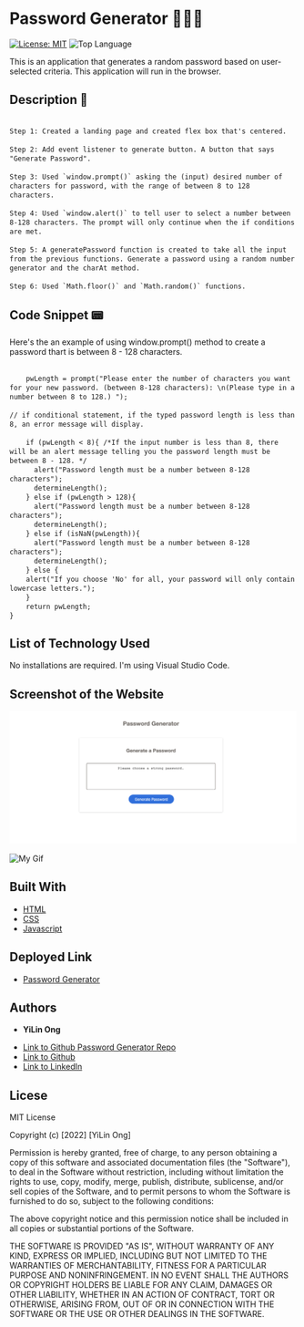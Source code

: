 # Password Generator 👩🏻‍💻

[![License: MIT](https://img.shields.io/badge/License-MIT-yellow.svg)](https://opensource.org/licenses/MIT)
![Top Language](https://img.shields.io/github/languages/top/chaunnybby7/password-generator)


This is an application that generates a random password based on user-selected criteria.
This application will run in the browser. 


## Description 📝
```

Step 1: Created a landing page and created flex box that's centered.

Step 2: Add event listener to generate button. A button that says "Generate Password".

Step 3: Used `window.prompt()` asking the (input) desired number of characters for password, with the range of between 8 to 128 characters. 

Step 4: Used `window.alert()` to tell user to select a number between 8-128 characters. The prompt will only continue when the if conditions are met.

Step 5: A generatePassword function is created to take all the input from the previous functions. Generate a password using a random number generator and the charAt method.

Step 6: Used `Math.floor()` and `Math.random()` functions.
```
## Code Snippet 📟


Here's the an example of using window.prompt() method to create a password thart is between 8 - 128 characters.

```

    pwLength = prompt("Please enter the number of characters you want for your new password. (between 8-128 characters): \n(Please type in a number between 8 to 128.) ");

// if conditional statement, if the typed password length is less than 8, an error message will display.

    if (pwLength < 8){ /*If the input number is less than 8, there will be an alert message telling you the password length must be between 8 - 128. */
      alert("Password length must be a number between 8-128 characters");
      determineLength();
    } else if (pwLength > 128){ 
      alert("Password length must be a number between 8-128 characters");
      determineLength();
    } else if (isNaN(pwLength)){
      alert("Password length must be a number between 8-128 characters");
      determineLength();
    } else {
    alert("If you choose 'No' for all, your password will only contain lowercase letters.");
    }
    return pwLength;
}
```

 ## List of Technology Used

No installations are required. I'm using Visual Studio Code. 

## Screenshot of the Website

![My Image](assets/images/pwgen.png)

![My Gif](https://media.giphy.com/media/4c5R5o6HwogNItxjLG/giphy.gif)






## Built With

* [HTML](https://developer.mozilla.org/en-US/docs/Web/HTML)
* [CSS](https://developer.mozilla.org/en-US/docs/Web/CSS)
* [Javascript](https://developer.mozilla.org/en-US/docs/Web/JavaScript)

## Deployed Link

* <a href="https://chaunnybby7.github.io/password-generator/"> Password Generator</a>


## Authors

* **YiLin Ong** 

- [Link to Github Password Generator Repo](https://github.com/chaunnybby7/password-generator)
- [Link to Github](https://github.com/chaunnybby7)
- [Link to LinkedIn](https://www.linkedin.com/in/chauntelleong)


## Licese 

MIT License

Copyright (c) [2022] [YiLin Ong]

Permission is hereby granted, free of charge, to any person obtaining a copy
of this software and associated documentation files (the "Software"), to deal
in the Software without restriction, including without limitation the rights
to use, copy, modify, merge, publish, distribute, sublicense, and/or sell
copies of the Software, and to permit persons to whom the Software is
furnished to do so, subject to the following conditions:

The above copyright notice and this permission notice shall be included in all
copies or substantial portions of the Software.

THE SOFTWARE IS PROVIDED "AS IS", WITHOUT WARRANTY OF ANY KIND, EXPRESS OR
IMPLIED, INCLUDING BUT NOT LIMITED TO THE WARRANTIES OF MERCHANTABILITY,
FITNESS FOR A PARTICULAR PURPOSE AND NONINFRINGEMENT. IN NO EVENT SHALL THE
AUTHORS OR COPYRIGHT HOLDERS BE LIABLE FOR ANY CLAIM, DAMAGES OR OTHER
LIABILITY, WHETHER IN AN ACTION OF CONTRACT, TORT OR OTHERWISE, ARISING FROM,
OUT OF OR IN CONNECTION WITH THE SOFTWARE OR THE USE OR OTHER DEALINGS IN THE
SOFTWARE.